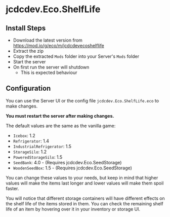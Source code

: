 # jcdcdev.Eco.ShelfLife

## Install Steps

- Download the latest version from https://mod.io/g/eco/m/jcdcdevecoshelflife
- Extract the zip
- Copy the extracted `Mods` folder into your Server's `Mods` folder
- Start the server
- On first run the server will shutdown
    - This is expected behaviour

## Configuration 

You can use the Server UI or the config file `jcdcdev.Eco.ShelfLife.eco` to make changes.

**You must restart the server after making changes.**

The default values are the same as the vanilla game:

- `Icebox`: 1.2
- `Refrigerator`: 1.4
- `IndustrialRefrigerator`: 1.5
- `StorageSilo`: 1.2
- `PoweredStorageSilo`: 1.5
- `SeedBank`: 4.0 - (Requires jcdcdev.Eco.SeedStorage)
- `WoodenSeedBox`: 1.5 - (Requires jcdcdev.Eco.SeedStorage)

You can change these values to your needs, but keep in mind that higher values will make the items last longer and lower values will make them spoil faster.

You will notice that different storage containers will have different effects on the shelf life of the items stored in them. You can check the remaining shelf life of an item by hovering over it in your inventory or storage UI.
